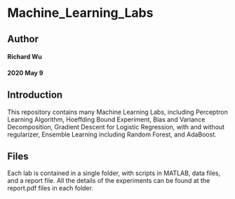 # Machine_Learning_Labs
## Author
#### Richard Wu
#### 2020 May 9
## Introduction
This repository contains many Machine Learning Labs, including Perceptron Learning Algorithm, Hoeffding Bound Experiment, Bias and Variance Decomposition, Gradient Descent for Logistic Regression, with and without regularizer, Ensemble Learning including Random Forest, and AdaBoost.
## Files
Each lab is contained in a single folder, with scripts in MATLAB, data files, and a report file. All the details of the experiments can be found at the report.pdf files in each folder.
